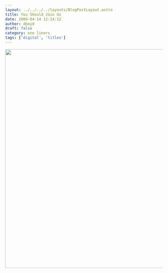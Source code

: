 ```yaml
---
layout: ../../../../layouts/BlogPostLayout.astro
title: You Should Join Us
date: 2009-04-14 12:14:12
author: dboyd
draft: false
category: one liners
tags: ['digital', 'titles']
---
```

<img
    src="https://img.selfiespirits.com/images/2009/04/giant.jpg"
    alt=""
    style="width: auto; height: clamp(0px, 95vh, 700px);"
/>

